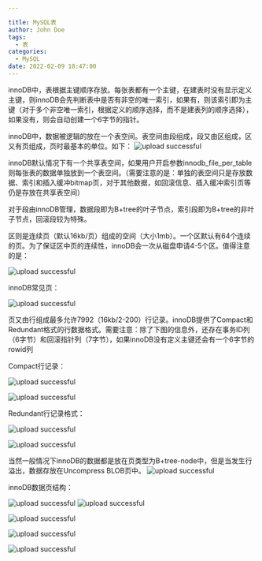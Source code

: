 ```yaml
---

title: MySQL表
author: John Doe
tags:
  - 表
categories:
  - MySQL
date: 2022-02-09 18:47:00
---
```


innoDB中，表根据主键顺序存放。每张表都有一个主键，在建表时没有显示定义主键，则innoDB会先判断表中是否有非空的唯一索引，如果有，则该索引即为主键（对于多个非空唯一索引，根据定义的顺序选择，而不是建表列的顺序选择），如果没有，则会自动创建一个6字节的指针。

innoDB中，数据被逻辑的放在一个表空间。表空间由段组成，段又由区组成，区又有页组成，页时最基本的单位。如下：
 ![upload successful](../images/pasted-83.png)


innoDB默认情况下有一个共享表空间，如果用户开启参数innodb_file_per_table则每张表的数据单独放到一个表空间。（需要注意的是：单独的表空间只是存放数据、索引和插入缓冲bitmap页，对于其他数据，如回滚信息、插入缓冲索引页等仍是存放在共享表空间）

对于段由innoDB管理，数据段即为B+tree的叶子节点，索引段即为B+tree的非叶子节点，回滚段较为特殊。

区则是连续页（默认16kb/页）组成的空间（大小1mb）。一个区默认有64个连续的页。为了保证区中页的连续性，innoDB会一次从磁盘申请4-5个区。值得注意的是：

 ![upload successful](../images/pasted-84.png)
 
 innoDB常见页：
 
 ![upload successful](../images/pasted-85.png)
 
 页又由行组成最多允许7992（16kb/2-200）行记录。innoDB提供了Compact和Redundant格式的行数据格式。需要注意：除了下图的信息外，还存在事务ID列（6字节）和回滚指针列（7字节），如果innoDB没有定义主键还会有一个6字节的rowid列
 
 Compact行记录：
 
 ![upload successful](../images/pasted-86.png)
 
 
 
 ![upload successful](../images/pasted-87.png)
 
 
 Redundant行记录格式：
 
 ![upload successful](../images/pasted-88.png)
 
 ![upload successful](../images/pasted-89.png)

当然一般情况下innoDB的数据都是放在页类型为B+tree-node中，但是当发生行溢出，数据存放在Uncompress BLOB页中。
 ![upload successful](../images/pasted-90.png)
 
 
 innoDB数据页结构：
 
 ![upload successful](../images/pasted-92.png)
 ![upload successful](../images/pasted-91.png)


 ![upload successful](../images/pasted-93.png)
 
 ![upload successful](../images/pasted-94.png)
 
 ![upload successful](../images/pasted-95.png)
 
 
